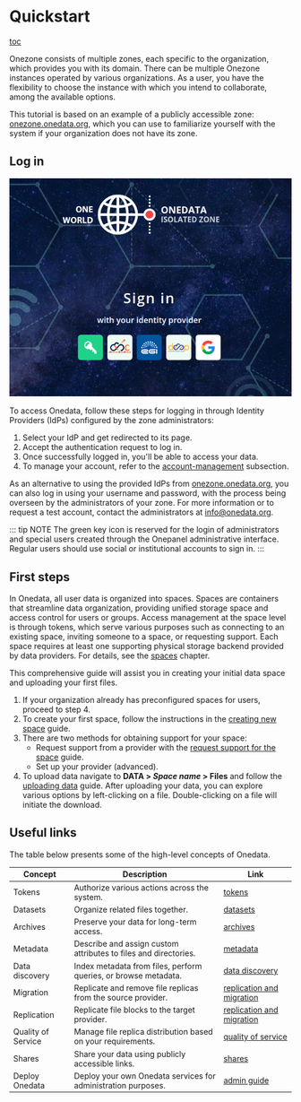 # Quickstart

[toc][1]

Onezone consists of multiple zones, each specific to the organization,
which provides you with its domain. There can be multiple Onezone instances
operated by various organizations. As a user, you have the flexibility to
choose the instance with which you intend to collaborate, among the available options.

This tutorial is based on an example of a publicly accessible zone:
[onezone.onedata.org][], which you can use to
familiarize yourself with the system if your organization does not have its zone.

## Log in

![screen-log-in][]

To access Onedata, follow these steps for logging in through Identity Providers
(IdPs) configured by the zone administrators:

1. Select your IdP and get redirected to its page.
2. Accept the authentication request to log in.
3. Once successfully logged in, you'll be able to access your data.
4. To manage your account, refer to the [account-management][] subsection.

As an alternative to using the provided IdPs from [onezone.onedata.org][],
you can also log in using your username and password, with the process being overseen by the
administrators of your zone. For more information or to request a test account,
contact the administrators at [info@onedata.org][].

::: tip NOTE
The green key icon is reserved for the login of administrators and special users created through
the Onepanel administrative interface. Regular users should use social or institutional accounts
to sign in.
:::

## First steps

In Onedata, all user data is organized into spaces. Spaces are containers
that streamline data organization, providing unified storage space and access control
for users or groups. Access management at the space level is through tokens, which serve various
purposes such as connecting to an existing space, inviting someone to a space, or requesting support.
Each space requires at least one supporting physical storage backend provided by data providers.
For details, see the [spaces][] chapter.

This comprehensive guide will assist you in creating your initial data space
and uploading your first files.

1. If your organization already has preconfigured spaces for users, proceed to step 4.
2. To create your first space, follow the instructions in the
   [creating new space][] guide.
3. There are two methods for obtaining support for your space:
   * Request support from a provider with the
     [request support for the space][] guide.
   * Set up your provider (advanced).
4. To upload data navigate to **DATA > *Space name* > Files** and follow the
   [uploading data][] guide. After uploading
   your data, you can explore various options by left-clicking on a file.
   Double-clicking on a file will initiate the download.

## Useful links

The table below presents some of the high-level concepts of Onedata.

| Concept            | Description                                                     | Link                          |
| ------------------ | --------------------------------------------------------------- | ----------------------------- |
| Tokens             | Authorize various actions across the system.                    | [tokens][]                    |
| Datasets           | Organize related files together.                                | [datasets][]                  |
| Archives           | Preserve your data for long-term access.                        | [archives][]                  |
| Metadata           | Describe and assign custom attributes to files and directories. | [metadata][]                  |
| Data discovery     | Index metadata from files, perform queries, or browse metadata. | [data discovery][]            |
| Migration          | Replicate and remove file replicas from the source provider.    | [replication and migration][] |
| Replication        | Replicate file blocks to the target provider.                   | [replication and migration][] |
| Quality of Service | Manage file replica distribution based on your requirements.    | [quality of service][]        |
| Shares             | Share your data using publicly accessible links.                | [shares][]                    |
| Deploy Onedata     | Deploy your own Onedata services for administration purposes.   | [admin guide][]               |

<!-- references -->

[1]: <>

[onezone.onedata.org]: https://onezone.onedata.org/

[screen-log-in]: ../../images/user-guide/quickstart/log-in.png

[account-management]: account-management.md

[info@onedata.org]: mailto:info@onedata.org

[spaces]: spaces.md

[creating new space]: spaces.md#create-or-join-a-new-space

[request support for the space]: spaces.md#request-support-for-space

[uploading data]: web-file-browser.md#uploading-data

[tokens]: tokens.md

[datasets]: datasets.md

[archives]: archives.md

[metadata]: metadata.md

[data discovery]: data-discovery.md

[replication and migration]: replication-and-migration.md

[quality of service]: quality-of-service.md

[shares]: shares.md

[admin guide]: ../admin-guide/overview.md
